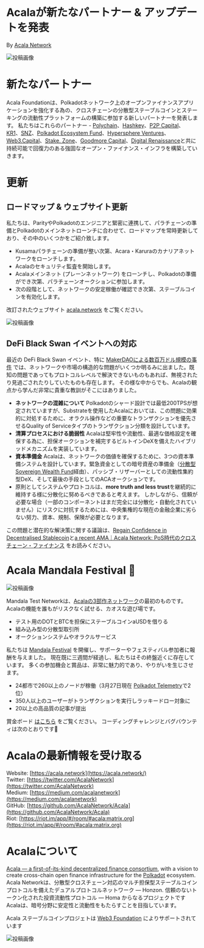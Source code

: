 # Acalaが新たなパートナー & アップデートを発表

By [Acala Network](https://medium.com/u/43f74518f3f4?source=post_page-----e81a34844b5c--------------------------------)

![投稿画像](https://miro.medium.com/max/1690/0*ffsizR7cemoNYcIC.gif)

# 新たなパートナー

Acala Foundationは、Polkadotネットワーク上のオープンファイナンスアプリケーションを強化する為の、クロスチェーンの分散型ステーブルコインとステーキングの流動性プラットフォームの構築に参加する新しいパートナーを発表します。 私たちはこれらのパートナー - [Polychain](https://polychain.capital/)、[Hashkey](https://www.hashkey.com/)、[P2P Capital](https://www.p2pcap.com/)、[KR1](https://www.kryptonite1.co/)、[SNZ](https://snzholding.com/)、[Polkadot Ecosystem Fund](https://polkadot.network/announcing-the-polkadot-ecosystem-fund/)、[Hypersphere Ventures](https://www.hypersphere.ventures/)、[Web3.Capital](https://web3.capital/)、[Stake. Zone](http://stake.zone/)、[Goodmore Capital](http://goodmore.capital/)、[Digital Renaissance](https://drf.ee/)と共に持続可能で回復力のある強固なオープン・ファイナンス・インフラを構築していきます。

# 更新

## ロードマップ & ウェブサイト更新

私たちは、ParityやPolkadotのエンジニアと緊密に連携して、パラチェーンの準備とPolkadotのメインネットローンチに合わせて、ロードマップを常時更新しており、その中のいくつかをご紹介致します。

- Kusamaパラチェーンの準備が整い次第、Acara・Karuraのカナリアネットワークをローンチします。
- Acalaのセキュリティ監査を開始します。
- Acalaメインネット (プレーンネットワーク) をローンチし、Polkadotの準備ができ次第、パラチェーンオークションに参加します。
- 次の段階として、ネットワークの安定稼働が確認でき次第、ステーブルコインを有効化します。

改訂されたウェブサイト [acala.network](https://acala.network/) をご覧ください。

![投稿画像](https://miro.medium.com/max/2800/0*cfF4u6DYuXgCRRWi.jpg)

## DeFi Black Swan イベントへの対応

最近の DeFi Black Swan イベント、特に [MakerDAOによる数百万ドル規模の事件](https://medium.com/@whiterabbit_hq/black-thursday-for-makerdao-8-32-million-was-liquidated-for-0-dai-36b83cac56b6) では、ネットワークや市場の構造的な問題がいくつか明るみに出ました。既知の問題であってもプロトコルレベルで解決できないものもあれば、無視されたり見過ごされたりしていたものも存在します。 その様な中からでも、Acalaの観点から学んだ非常に貴重な教訓がそこにはありました。

- **ネットワークの混雑について** Polkadotのシャード設計では最低200TPSが想定されていますが、Substrateを使用したAcalaにおいては、この問題に効果的に対処するために、オラクル操作などの重要なトランザクションを優先させるQuality of Serviceタイプのトランザクション分類を設計しています。
- **清算プロセスにおける脆弱性** Acalaは堅牢性や流動性、最適な価格設定を確保する為に、担保オークションを補完するビルトインDeXを備えたハイブリッドメカニズムを実装しています。
- **資本準備金** Acalaは、ネットワークの価値を確保するために、3つの資本準備システムを設計しています。緊急資金としての暗号資産の準備金（[分散型Sovereign Wealth Fund](https://github.com/AcalaNetwork/Acala-white-paper/blob/master/Building_a_Decentralized_Sovereign_Wealth_Fund.pdf)経由）、パッシブ・リザーバーとしての流動性集約型DeX、そして最後の手段としてのACAオークションです。
- 原則としてシステムやプロトコルは、**more truth and less trust**を継続的に維持する様に分散化に努めるべきであると考えます。 しかしながら、信頼が必要な場合（一部のコンポーネントはまだ完全には分散化・自動化されていません）にリスクに対抗するためには、中央集権的な現在の金融企業に劣らない努力、資本、規制、保険が必要となります。

この問題と潜在的な解決策に関する議論は、[Regain Confidence in Decentralised Stablecoin](https://medium.com/acalanetwork/regaining-confidence-in-decentralized-stablecoins-bd98ba8e3c83)と[a recent AMA｜Acala Network: PoS時代のクロスチェーン・ファイナンス](https://polkabase.com/blog/1217) をお読みください。

# Acala Mandala Festival 🎉

![投稿画像](https://miro.medium.com/max/1198/1*8SoYawu6H1fqnlEWmo5xsg.gif)

Mandala Test Networkは、[Acalaの3部作ネットワーク](https://medium.com/acalanetwork/announcing-the-acala-mandala-testnet-proof-of-liveness-partners-and-ecosystem-projects-3863f02df946)の最初のものです。 Acalaの機能を誰もがリスクなく試せる、カオスな遊び場です。

- テスト用のDOTとBTCを担保にステーブルコインaUSDを借りる
- 組み込み型の分散型取引所
- オークションシステムやオラクルサービス

私たちは [Mandala Festival](https://medium.com/acalanetwork/mandala-festival-prize-drops-3ae68df0dfa6) を開催し、サポーターやフェスティバル参加者に報酬を与えました。 現在既に三週間が経過し、私たちはその終盤近くに存在しています。 多くの参加機会と賞品は、非常に魅力的であり、やりがいを生じさせます。

- 24都市で260以上のノードが稼働（3月27日現在 [Polkadot Telemetry](https://telemetry.polkadot.io/#list/Acala%20Mandala%20Testnet)で2位）
- 350人以上のユーザーがトランザクションを実行しラッキードロー対象に
- 20以上の高品質の記事が提出

賞金ボード [はこちら](https://github.com/AcalaNetwork/Acala/wiki/W.-Contribution-&-Rewards) をご覧ください。 コーディングチャレンジとバグバウンティは次のとおりです🚀

# Acalaの最新情報を受け取る

Website: [https://acala.network](https://acala.network/)  
Twitter: [https://twitter.com/AcalaNetwork](https://twitter.com/AcalaNetwork)  
Medium: [https://medium.com/acalanetwork](https://medium.com/acalanetwork)  
GitHub: [https://github.com/AcalaNetwork/Acala](https://github.com/AcalaNetwork/Acala)  
Riot: [https://riot.im/app/#/room/#acala:matrix.org](https://riot.im/app/#/room/#acala:matrix.org)

# Acalaについて

[Acala — a first-of-its-kind decentralized finance consortium](https://medium.com/acalanetwork/acala-powering-cross-blockchain-open-finance-applications-on-polkadot-abb6075a6edf), with a vision to create cross-chain open finance infrastructure for the [Polkadot](https://polkadot.network/) ecosystem. Acala Networkは、分散型クロスチェーン対応のマルチ担保型ステーブルコインプロトコルを備えたデュアルプロトコルネットワーク — Honzon. 信頼のないトークン化された投資流動性プロトコル — Homa からなるプロジェクトです Acalaは、暗号分野に安定性と流動性をもたらすことを目指しています。

Acala ステーブルコインプロジェトは [Web3 Foundation](https://web3.foundation/) によりサポートされています

![投稿画像](https://miro.medium.com/max/1500/0*xDQHH-Y6U1avx7lm.jpg)
